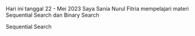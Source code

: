 Hari ini tanggal 22 - Mei 2023
Saya Sania Nurul Fitria mempelajari materi Sequential Search dan Binary Search

Sequential Search 
